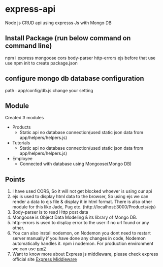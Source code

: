 # express-api
Node js CRUD api using expresss Js with Mongo DB

## Install Package (run below command on command line)
npm i express mongoose cors body-parser http-errors ejs
before that use use npm init to create package.json

## configure mongo db database configuration
path : app/config/db.js change your setting

## Module
Created 3 modules
* Products
    * Static api no database connection(used static json data from app/helpers/helpers.js)
* Tutorials
    * Static api no database connection(used static json data from app/helpers/helpers.js)
* Employee
    * Connected with database using Mongoose(Mongo DB)

## Points
1. I have used CORS, So it will not get blocked whoever is using our api
2. ejs is used to display html data to the browser, So using ejs we can render a data to ejs file & display it in html format. There is also other module for this like Jade, Pug etc. (http://localhost:3000/Products/ejs)
3. Body-parser is to read Http post data
4. Mongoose is Object Data Modeling & its library of Mongo DB.
5. http-errors is used to display error to the user if no url found or any other.
6. You can also install nodemon, on Nodemon you dont need to restart server manually if you have done any changes in code, Nodemon automatically handles it. npm i nodemon. For production environment we can use [pm2](https://www.npmjs.com/package/pm2)
7. Want to know more about Express js middleware, please check express official site [Express Middleware](http://expressjs.com/en/guide/using-middleware.html)